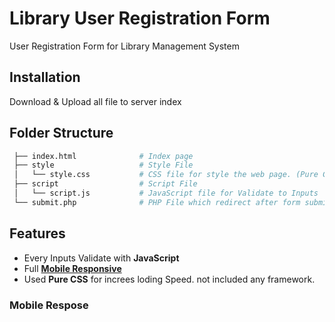 # Library User Registration Form
User Registration Form for Library Management System 

## Installation

Download & Upload all file to server index

## Folder Structure
```r
 ├── index.html              # Index page
 ├── style                   # Style File
 │   └── style.css           # CSS file for style the web page. (Pure CSS)
 ├── script                  # Script File
 │   └── script.js           # JavaScript file for Validate to Inputs
 └── submit.php              # PHP File which redirect after form submit
```

## Features
- Every Inputs Validate with **JavaScript**
- Full [**Mobile Responsive**](https://github.com/induwarauthsara/library-user-Registration-form/blob/main/README.md#mobile-respose)
- Used **Pure CSS** for increes loding Speed. not included any framework.

### Mobile Respose
